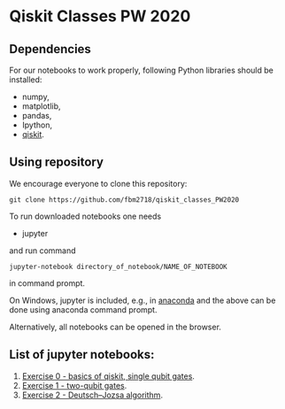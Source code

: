 # Qiskit Classes PW 2020


## Dependencies
For our notebooks to work properly, following Python libraries should be installed:
* numpy,
* matplotlib,
* pandas,
* Ipython,
* [qiskit](https://qiskit.org/documentation/).

## Using repository
We encourage everyone to clone this repository:
```
git clone https://github.com/fbm2718/qiskit_classes_PW2020
```
To run downloaded notebooks one needs 
* jupyter

and run command 
```
jupyter-notebook directory_of_notebook/NAME_OF_NOTEBOOK
```
in command prompt. 

On Windows, jupyter is included, e.g., in [anaconda](https://www.anaconda.com/distribution/) and the above can be done using anaconda command prompt.

Alternatively, all notebooks can be opened in the browser.

## List of jupyter notebooks:
1. [Exercise 0 - basics of qiskit, single qubit gates](exercises/CW_0_0.ipynb).
2. [Exercise 1 - two-qubit gates](exercises/CW_0_1.ipynb).
3. [Exercise 2 - Deutsch–Jozsa algorithm](exercises/CW_0_2.ipynb).
